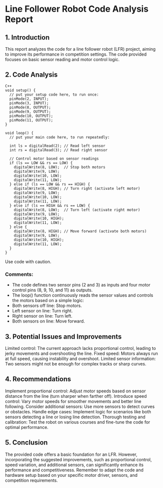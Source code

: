 # Line Follower Robot Code Analysis Report
## 1. Introduction

This report analyzes the code for a line follower robot (LFR) project, aiming to improve its performance in competition settings. The code provided focuses on basic sensor reading and motor control logic.

## 2. Code Analysis
```
C++
void setup() {
  // put your setup code here, to run once:
  pinMode(2, INPUT);
  pinMode(3, INPUT);
  pinMode(8, OUTPUT);
  pinMode(9, OUTPUT);
  pinMode(10, OUTPUT);
  pinMode(11, OUTPUT);
}

void loop() {
  // put your main code here, to run repeatedly:

  int ls = digitalRead(2); // Read left sensor
  int rs = digitalRead(3); // Read right sensor

  // Control motor based on sensor readings
  if (ls == LOW && rs == LOW) {
    digitalWrite(8, LOW);  // Stop both motors
    digitalWrite(9, LOW);
    digitalWrite(10, LOW);
    digitalWrite(11, LOW);
  } else if (ls == LOW && rs == HIGH) {
    digitalWrite(8, HIGH); // Turn right (activate left motor)
    digitalWrite(9, LOW);
    digitalWrite(10, LOW);
    digitalWrite(11, LOW);
  } else if (ls == HIGH && rs == LOW) {
    digitalWrite(8, LOW);  // Turn left (activate right motor)
    digitalWrite(9, LOW);
    digitalWrite(10, HIGH);
    digitalWrite(11, LOW);
  } else {
    digitalWrite(8, HIGH); // Move forward (activate both motors)
    digitalWrite(9, LOW);
    digitalWrite(10, HIGH);
    digitalWrite(11, LOW);
  }
}
```
Use code with caution.

### Comments:

- The code defines two sensor pins (2 and 3) as inputs and four motor control pins (8, 9, 10, and 11) as outputs.
- The loop() function continuously reads the sensor values and controls the motors based on a simple logic:
- Both sensors off line: Stop motors.
- Left sensor on line: Turn right.
- Right sensor on line: Turn left.
- Both sensors on line: Move forward.
## 3. Potential Issues and Improvements

Limited control: The current approach lacks proportional control, leading to jerky movements and overshooting the line.
Fixed speed: Motors always run at full speed, causing instability and overshoot.
Limited sensor information: Two sensors might not be enough for complex tracks or sharp curves.
## 4. Recommendations

Implement proportional control: Adjust motor speeds based on sensor distance from the line (turn sharper when farther off).
Introduce speed control: Vary motor speeds for smoother movements and better line following.
Consider additional sensors: Use more sensors to detect curves or obstacles.
Handle edge cases: Implement logic for scenarios like both sensors detecting a line or losing line detection.
Thorough testing and calibration: Test the robot on various courses and fine-tune the code for optimal performance.
## 5. Conclusion

The provided code offers a basic foundation for an LFR. However, incorporating the suggested improvements, such as proportional control, speed variation, and additional sensors, can significantly enhance its performance and competitiveness. Remember to adapt the code and hardware setup based on your specific motor driver, sensors, and competition requirements.
